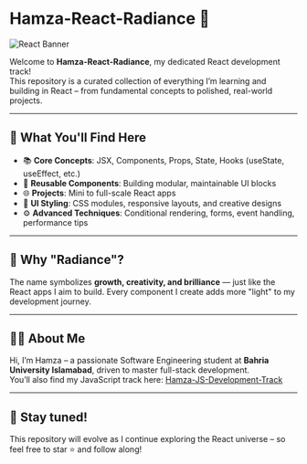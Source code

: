 # Hamza-React-Radiance 🌟

![React Banner](https://miro.medium.com/v2/resize:fit:1400/1*MF5V_dkybUTcfzwHFh0VSw.jpeg)

Welcome to **Hamza-React-Radiance**, my dedicated React development track!  
This repository is a curated collection of everything I’m learning and building in React – from fundamental concepts to polished, real-world projects.

---

## 🚀 What You'll Find Here

- 📚 **Core Concepts**: JSX, Components, Props, State, Hooks (useState, useEffect, etc.)
- 🔁 **Reusable Components**: Building modular, maintainable UI blocks
- 🌐 **Projects**: Mini to full-scale React apps
- 🎨 **UI Styling**: CSS modules, responsive layouts, and creative designs
- ⚙️ **Advanced Techniques**: Conditional rendering, forms, event handling, performance tips

---

## 📌 Why "Radiance"?

The name symbolizes **growth, creativity, and brilliance** — just like the React apps I aim to build. Every component I create adds more "light" to my development journey.

---

## 👨‍💻 About Me

Hi, I’m Hamza – a passionate Software Engineering student at **Bahria University Islamabad**, driven to master full-stack development.  
You’ll also find my JavaScript track here: [Hamza-JS-Development-Track](https://github.com/MuhammadHamza7057/Hamza-JS-Development-Track-)

---

## 🌟 Stay tuned!

This repository will evolve as I continue exploring the React universe – so feel free to star ⭐ and follow along!
